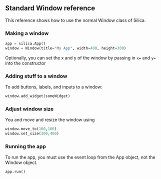 ## Standard Window reference
This reference shows how to use the normal Window class of Silica.

### Making a window
```py
app = silica.App()
window = Window(title="My App", width=400, height=300)
```
Optionally, you can set the x and y of the window by passing in `x=` and `y=` into the constructor

### Adding stuff to a window
To add buttons, labels, and inputs to a window:
```py
window.add_widget(someWidget)
```

### Adjust window size
You and move and resize the window using
```py
window.move_to(100,100)
window.set_size(300,400)
```

### Running the app
To run the app, you must use the event loop from the App object, not the Window object.
```py
app.run()
```